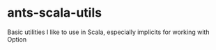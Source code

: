 # ants-scala-utils
Basic utilities I like to use in Scala, especially implicits for working with Option
